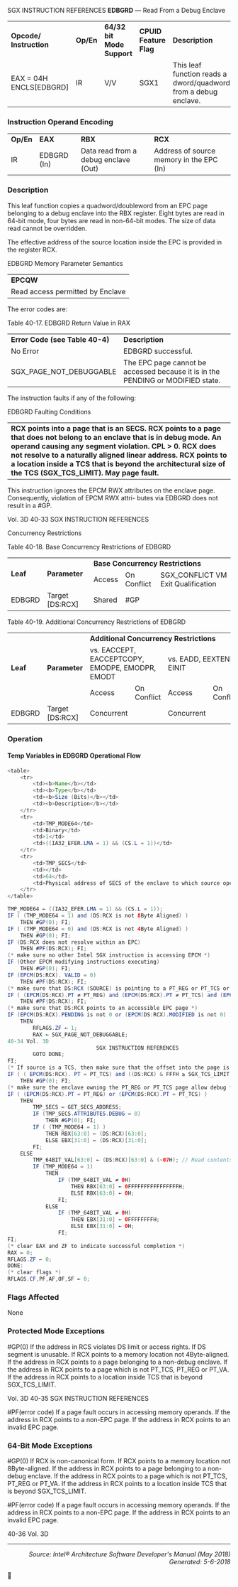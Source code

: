 SGX INSTRUCTION REFERENCES
<b>EDBGRD</b> — Read From a Debug Enclave
<table>
	<tr>
		<td><b>Opcode/ Instruction</b></td>
		<td><b>Op/En</b></td>
		<td><b>64/32 bit Mode Support</b></td>
		<td><b>CPUID Feature Flag</b></td>
		<td><b>Description</b></td>
	</tr>
	<tr>
		<td>EAX = 04H ENCLS[EDBGRD]</td>
		<td>IR</td>
		<td>V/V</td>
		<td>SGX1</td>
		<td>This leaf function reads a dword/quadword from a debug enclave.</td>
	</tr>
</table>


### Instruction Operand Encoding
<table>
	<tr>
		<td><b>Op/En</b></td>
		<td><b>EAX</b></td>
		<td><b>RBX</b></td>
		<td><b>RCX</b></td>
	</tr>
	<tr>
		<td>IR</td>
		<td>EDBGRD (In)</td>
		<td>Data read from a debug enclave (Out)</td>
		<td>Address of source memory in the EPC (In)</td>
	</tr>
</table>


### Description
This leaf function copies a quadword/doubleword from an EPC page belonging to a debug enclave into the RBX
register. Eight bytes are read in 64-bit mode, four bytes are read in non-64-bit modes. The size of data read cannot
be overridden.

The effective address of the source location inside the EPC is provided in the register RCX.

EDBGRD Memory Parameter Semantics
<table>
	<tr>
		<td><b>EPCQW</b></td>
	</tr>
	<tr>
		<td>Read access permitted by Enclave</td>
	</tr>
</table>

The error codes are:

Table 40-17.  EDBGRD Return Value in RAX
<table>
	<tr>
		<td><b>Error Code (see Table 40-4)</b></td>
		<td><b>Description</b></td>
	</tr>
	<tr>
		<td>No Error</td>
		<td>EDBGRD successful.</td>
	</tr>
	<tr>
		<td>SGX_PAGE_NOT_DEBUGGABLE</td>
		<td>The EPC page cannot be accessed because it is in the PENDING or MODIFIED state.</td>
	</tr>
</table>

The instruction faults if any of the following:

EDBGRD Faulting Conditions
<table>
	<tr>
		<td><b>RCX points into a page that is an SECS. RCX points to a page that does not belong to an enclave that is in debug mode. An operand causing any segment violation. CPL > 0. RCX does not resolve to a naturally aligned linear address. RCX points to a location inside a TCS that is beyond the architectural size of the TCS (SGX_TCS_LIMIT). May page fault.</b></td>
	</tr>
</table>

This instruction ignores the EPCM RWX attributes on the enclave page. Consequently, violation of EPCM RWX attri-
butes via EDBGRD does not result in a \#GP.

Vol. 3D 40-33
SGX INSTRUCTION REFERENCES

Concurrency Restrictions

Table 40-18.  Base Concurrency Restrictions of EDBGRD
<table>
	<tr>
		<td rowspan=2><b>Leaf</b></td>
		<td rowspan=2><b>Parameter</b></td>
		<td colspan=3><b>Base Concurrency Restrictions</b></td>
	</tr>
	<tr>
		<td>Access</td>
		<td>On Conflict</td>
		<td>SGX_CONFLICT VM Exit Qualification</td>
	</tr>
	<tr>
		<td>EDBGRD</td>
		<td>Target [DS:RCX]</td>
		<td>Shared</td>
		<td>#GP</td>
		<td></td>
	</tr>
</table>

Table 40-19.  Additional Concurrency Restrictions of EDBGRD
<table>
	<tr>
		<td rowspan=3><b>Leaf</b></td>
		<td rowspan=3><b>Parameter</b></td>
		<td colspan=6><b>Additional Concurrency Restrictions</b></td>
	</tr>
	<tr>
		<td colspan=2>vs. EACCEPT, EACCEPTCOPY, EMODPE, EMODPR, EMODT</td>
		<td colspan=2>vs. EADD, EEXTEND, EINIT</td>
		<td colspan=2>vs. ETRACK, ETRACKC</td>
	</tr>
	<tr>
		<td>Access</td>
		<td>On Conflict</td>
		<td>Access</td>
		<td>On Conflict</td>
		<td>Access</td>
		<td>On Conflict</td>
	</tr>
	<tr>
		<td>EDBGRD</td>
		<td>Target [DS:RCX]</td>
		<td>Concurrent</td>
		<td></td>
		<td>Concurrent</td>
		<td></td>
		<td>Concurrent</td>
		<td></td>
	</tr>
</table>


### Operation


#### Temp Variables in EDBGRD Operational Flow
```java
<table>
	<tr>
		<td><b>Name</b></td>
		<td><b>Type</b></td>
		<td><b>Size (Bits)</b></td>
		<td><b>Description</b></td>
	</tr>
	<tr>
		<td>TMP_MODE64</td>
		<td>Binary</td>
		<td>1</td>
		<td>((IA32_EFER.LMA = 1) && (CS.L = 1))</td>
	</tr>
	<tr>
		<td>TMP_SECS</td>
		<td></td>
		<td>64</td>
		<td>Physical address of SECS of the enclave to which source operand belongs.</td>
	</tr>
</table>

TMP_MODE64 ← ((IA32_EFER.LMA = 1) && (CS.L = 1));
IF ( (TMP_MODE64 = 1) and (DS:RCX is not 8Byte Aligned) )
    THEN #GP(0); FI;
IF ( (TMP_MODE64 = 0) and (DS:RCX is not 4Byte Aligned) )
    THEN #GP(0); FI;
IF (DS:RCX does not resolve within an EPC)
    THEN #PF(DS:RCX); FI;
(* make sure no other Intel SGX instruction is accessing EPCM *)
IF (Other EPCM modifying instructions executing) 
    THEN #GP(0); FI;
IF (EPCM(DS:RCX). VALID = 0)
    THEN #PF(DS:RCX); FI;
(* make sure that DS:RCX (SOURCE) is pointing to a PT_REG or PT_TCS or PT_VA *) 
IF ( (EPCM(DS:RCX).PT ≠ PT_REG) and (EPCM(DS:RCX).PT ≠ PT_TCS) and (EPCM(DS:RCX).PT ≠ PT_VA))
    THEN #PF(DS:RCX); FI;
(* make sure that DS:RCX points to an accessible EPC page *)
IF (EPCM(DS:RCX).PENDING is not 0 or (EPCM(DS:RCX).MODIFIED is not 0) )
    THEN
        RFLAGS.ZF ← 1;
        RAX ← SGX_PAGE_NOT_DEBUGGABLE;
40-34 Vol. 3D
                            SGX INSTRUCTION REFERENCES
        GOTO DONE;
FI;
(* If source is a TCS, then make sure that the offset into the page is not beyond the TCS size*)
IF ( ( EPCM(DS:RCX). PT = PT_TCS) and ((DS:RCX) & FFFH ≥ SGX_TCS_LIMIT) )
    THEN #GP(0); FI;
(* make sure the enclave owning the PT_REG or PT_TCS page allow debug *) 
IF ( (EPCM(DS:RCX).PT = PT_REG) or (EPCM(DS:RCX).PT = PT_TCS) )
    THEN 
        TMP_SECS ← GET_SECS_ADDRESS;
        IF (TMP_SECS.ATTRIBUTES.DEBUG = 0) 
            THEN #GP(0); FI;
        IF ( (TMP_MODE64 = 1) )
            THEN RBX[63:0] ← (DS:RCX)[63:0]; 
            ELSE EBX[31:0] ← (DS:RCX)[31:0]; 
        FI;
    ELSE
        TMP_64BIT_VAL[63:0] ← (DS:RCX)[63:0] & (~07H); // Read contents from VA slot
        IF (TMP_MODE64 = 1) 
            THEN
                IF (TMP_64BIT_VAL ≠ 0H) 
                    THEN RBX[63:0] ← 0FFFFFFFFFFFFFFFFH;
                    ELSE RBX[63:0] ← 0H;
                FI;
            ELSE
                IF (TMP_64BIT_VAL ≠ 0H) 
                    THEN EBX[31:0] ← 0FFFFFFFFH;
                    ELSE EBX[31:0] ← 0H;
                FI;
FI;
(* clear EAX and ZF to indicate successful completion *) 
RAX ← 0;
RFLAGS.ZF ← 0;
DONE:
(* clear flags *)
RFLAGS.CF,PF,AF,OF,SF ← 0;
```
### Flags Affected
None

### Protected Mode Exceptions

<p>#GP(0)
If the address in RCS violates DS limit or access rights.
If DS segment is unusable.
If RCX points to a memory location not 4Byte-aligned.
If the address in RCX points to a page belonging to a non-debug enclave.
If the address in RCX points to a page which is not PT_TCS, PT_REG or PT_VA.
If the address in RCX points to a location inside TCS that is beyond SGX_TCS_LIMIT.

Vol. 3D 40-35
SGX INSTRUCTION REFERENCES

<p>#PF(error code)
If a page fault occurs in accessing memory operands.
If the address in RCX points to a non-EPC page.
If the address in RCX points to an invalid EPC page.

### 64-Bit Mode Exceptions

<p>#GP(0)
If RCX is non-canonical form.
If RCX points to a memory location not 8Byte-aligned.
If the address in RCX points to a page belonging to a non-debug enclave.
If the address in RCX points to a page which is not PT_TCS, PT_REG or PT_VA.
If the address in RCX points to a location inside TCS that is beyond SGX_TCS_LIMIT.
<p>#PF(error code)
If a page fault occurs in accessing memory operands.
If the address in RCX points to a non-EPC page.
If the address in RCX points to an invalid EPC page.

40-36 Vol. 3D

 --- 
<p align="right"><i>Source: Intel® Architecture Software Developer's Manual (May 2018)<br>Generated: 5-6-2018</i></p>
